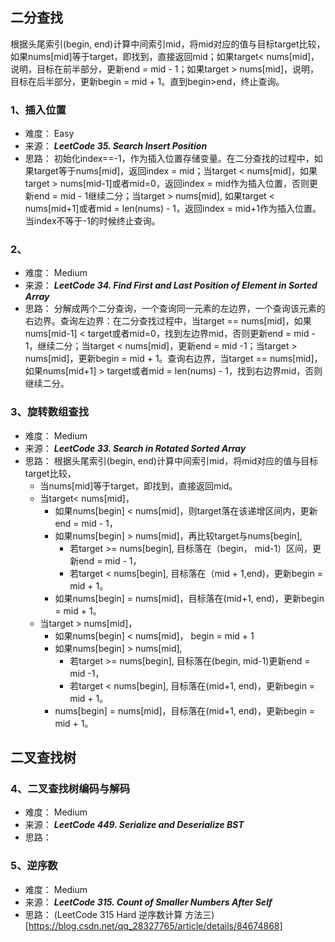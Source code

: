 
## 二分查找

根据头尾索引(begin, end)计算中间索引mid，将mid对应的值与目标target比较，如果nums[mid]等于target，即找到，直接返回mid；如果target< nums[mid]，说明，目标在前半部分，更新end = mid - 1；如果target > nums[mid]，说明，目标在后半部分，更新begin = mid + 1。直到begin>end，终止查询。

### 1、插入位置
 - 难度： Easy
 - 来源： ***LeetCode 35. Search Insert Position***
 - 思路： 初始化index==-1，作为插入位置存储变量。在二分查找的过程中，如果target等于nums[mid]，返回index = mid；当target < nums[mid]，如果target > nums[mid-1]或者mid=0，返回index = mid作为插入位置，否则更新end = mid - 1继续二分；当target > nums[mid], 如果target < nums[mid+1]或者mid = len(nums) - 1，返回index = mid+1作为插入位置。当index不等于-1的时候终止查询。

### 2、

 - 难度： Medium
 - 来源： ***LeetCode 34. Find First and Last Position of Element in Sorted Array***
 - 思路： 分解成两个二分查询，一个查询同一元素的左边界，一个查询该元素的右边界。查询左边界：在二分查找过程中，当target == nums[mid]，如果nums[mid-1] < target或者mid=0，找到左边界mid，否则更新end = mid - 1，继续二分；当target < nums[mid]，更新end = mid -1；当target > nums[mid]，更新begin = mid + 1。查询右边界，当target == nums[mid]，如果nums[mid+1] > target或者mid = len(nums) - 1，找到右边界mid，否则继续二分。

### 3、旋转数组查找

 - 难度： Medium
 - 来源： ***LeetCode 33. Search in Rotated Sorted Array***
 - 思路： 根据头尾索引(begin, end)计算中间索引mid，将mid对应的值与目标target比较，
    - 当nums[mid]等于target，即找到，直接返回mid。
    - 当target< nums[mid]，
        - 如果nums[begin] < nums[mid]，则target落在该递增区间内，更新end = mid - 1，
        - 如果nums[begin] > nums[mid]，再比较target与nums[begin], 
            - 若target >= nums[begin], 目标落在（begin， mid-1）区间，更新end = mid - 1，
            - 若target < nums[begin], 目标落在（mid + 1,end)，更新begin = mid + 1。
        - 如果nums[begin] = nums[mid]，目标落在(mid+1, end)，更新begin = mid + 1。
    - 当target > nums[mid]，
        - 如果nums[begin] < nums[mid]， begin = mid + 1
        - 如果nums[begin] > nums[mid], 
            - 若target >= nums[begin], 目标落在(begin, mid-1)更新end = mid -1，
            - 若target < nums[begin], 目标落在(mid+1, end)，更新begin = mid + 1。
        - nums[begin] = nums[mid]，目标落在(mid+1, end)，更新begin = mid + 1。

## 二叉查找树

### 4、二叉查找树编码与解码
 - 难度： Medium
 - 来源： ***LeetCode 449. Serialize and Deserialize BST***
 - 思路： 

### 5、逆序数
 - 难度： Medium
 - 来源： ***LeetCode 315. Count of Smaller Numbers After Self***
 - 思路： (LeetCode 315 Hard 逆序数计算 方法三)[https://blog.csdn.net/qq_28327765/article/details/84674868]